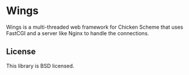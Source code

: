 # Wings

Wings is a multi-threaded web framework for Chicken Scheme that uses FastCGI and
a server like Nginx to handle the connections.

## License

This library is BSD licensed.